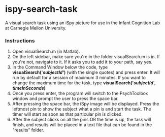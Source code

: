 # ispy-search-task
A visual search task using an iSpy picture for use in the Infant Cognition Lab at Carnegie Mellon University.

<h3>Instructions</h3>
<ol>
<li>Open visualSearch.m (in Matlab).</li>
<li>On the left sidebar, make sure you're in the folder visualSearch.m is in. If you're not, navigate to it. If it asks you to add it to your path, say yes.</li>
<li>In the Command Window below the code, type <b>visualSearch('<i>subjectId</i>')</b> (with the single quotes) and press enter. It will run by default for a session of maximum 3 minutes. If you want to change the maximum time for the task, type <b>visualSearch('<i>subjectId</i>', <i>timeInSeconds</i>)</b></li>
<li>Once you press enter, the program will switch to the PsychToolbox window and prompt the user to press the space bar.</li>
<li>After pressing the space bar, the iSpy image will be displayed. Press the leftmost pin to show the subject what a pin is and start the task. The timer will start as soon as that particular pin is clicked.</li>
<li>After the subject clicks on all the pins OR the time is up, the task will finish, and results will be placed in a text file that can be found in the "results" folder.</li>
</ol>
